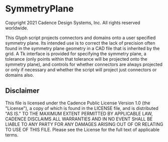 SymmetryPlane
==========================================
Copyright 2021 Cadence Design Systems, Inc. All rights reserved worldwide.

This Glyph script projects connectors and domains onto a user specified
symmetry plane. Its intended use is to correct the lack of precision
often found in the symmetry plane geometry in a CAD file that is
inherited by the grid. A Tk interface is provided for specifying the
symmetry plane, a tolerance (only points within that tolerance will be
projected onto the symmetry plane), and controls for whether connectors
are always projected or only if necessary and whether the script will
project just connectors or domains also. 

Disclaimer
----------
This file is licensed under the Cadence Public License Version 1.0 (the "License"), a copy of which is found in the LICENSE file, and is distributed "AS IS." 
TO THE MAXIMUM EXTENT PERMITTED BY APPLICABLE LAW, CADENCE DISCLAIMS ALL WARRANTIES AND IN NO EVENT SHALL BE LIABLE TO ANY PARTY FOR ANY DAMAGES ARISING OUT OF OR RELATING TO USE OF THIS FILE. 
Please see the License for the full text of applicable terms.
